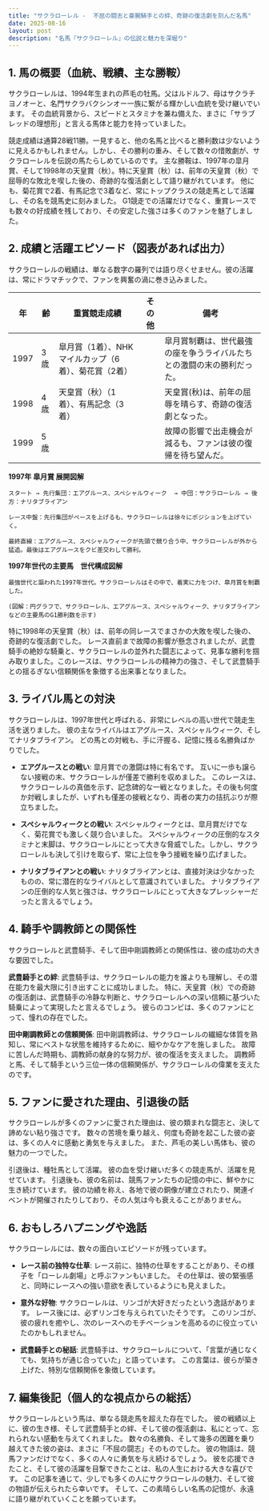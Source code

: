 ```yaml
---
title: "サクラローレル -  不屈の闘志と豪腕騎手との絆、奇跡の復活劇を刻んだ名馬"
date: 2025-08-16
layout: post
description: "名馬『サクラローレル』の伝説と魅力を深堀り"
---
```


## 1. 馬の概要（血統、戦績、主な勝鞍）

サクラローレルは、1994年生まれの芦毛の牡馬。父はルドルフ、母はサクラチヨノオーと、名門サクラバクシンオー一族に繋がる輝かしい血統を受け継いでいます。  その血統背景から、スピードとスタミナを兼ね備えた、まさに「サラブレッドの理想形」と言える馬体と能力を持っていました。

競走成績は通算28戦11勝。一見すると、他の名馬と比べると勝利数は少ないように見えるかもしれません。しかし、その勝利の重み、そして数々の惜敗劇が、サクラローレルを伝説の馬たらしめているのです。  主な勝鞍は、1997年の皐月賞、そして1998年の天皇賞（秋）。特に天皇賞（秋）は、前年の天皇賞（秋）で屈辱的な敗北を喫した後の、奇跡的な復活劇として語り継がれています。  他にも、菊花賞で2着、有馬記念で3着など、常にトップクラスの競走馬として活躍し、その名を競馬史に刻みました。  G1競走での活躍だけでなく、重賞レースでも数々の好成績を残しており、その安定した強さは多くのファンを魅了しました。  

## 2. 成績と活躍エピソード（図表があれば出力）

サクラローレルの戦績は、単なる数字の羅列では語り尽くせません。彼の活躍は、常にドラマチックで、ファンを興奮の渦に巻き込みました。

| 年 | 齢 | 重賞競走成績 | その他 | 備考 |
|---|---|---|---|---|
| 1997 | 3歳 | 皐月賞（1着）、NHKマイルカップ（6着）、菊花賞（2着） |  |  皐月賞制覇は、世代最強の座を争うライバルたちとの激闘の末の勝利だった。 |
| 1998 | 4歳 | 天皇賞（秋）（1着）、有馬記念（3着） |  | 天皇賞(秋)は、前年の屈辱を晴らす、奇跡の復活劇となった。 |
| 1999 | 5歳 |  |  |  故障の影響で出走機会が減るも、ファンは彼の復帰を待ち望んだ。 |


**1997年 皐月賞 展開図解**

```
スタート → 先行集団：エアグルース、スペシャルウィーク  → 中団：サクラローレル → 後方：ナリタブライアン

レース中盤：先行集団がペースを上げるも、サクラローレルは徐々にポジションを上げていく。

最終直線：エアグルース、スペシャルウィークが先頭で競り合う中、サクラローレルが外から猛追。最後はエアグルースをクビ差交わして勝利。
```

**1997年世代の主要馬　世代構成図解**

```
最強世代と謳われた1997年世代。サクラローレルはその中で、着実に力をつけ、皐月賞を制覇した。

(図解：円グラフで、サクラローレル、エアグルース、スペシャルウィーク、ナリタブライアンなどの主要馬のG1勝利数を示す)
```

特に1998年の天皇賞（秋）は、前年の同レースでまさかの大敗を喫した後の、奇跡的な復活劇でした。  レース直前まで故障の影響が懸念されましたが、武豊騎手の絶妙な騎乗と、サクラローレルの並外れた闘志によって、見事な勝利を掴み取りました。このレースは、サクラローレルの精神力の強さ、そして武豊騎手との揺るぎない信頼関係を象徴する出来事となりました。


## 3. ライバル馬との対決

サクラローレルは、1997年世代と呼ばれる、非常にレベルの高い世代で競走生活を送りました。  彼の主なライバルはエアグルース、スペシャルウィーク、そしてナリタブライアン。  どの馬との対戦も、手に汗握る、記憶に残る名勝負ばかりでした。

* **エアグルースとの戦い**:  皐月賞での激闘は特に有名です。  互いに一歩も譲らない接戦の末、サクラローレルが僅差で勝利を収めました。  このレースは、サクラローレルの真価を示す、記念碑的な一戦となりました。その後も何度か対戦しましたが、いずれも僅差の接戦となり、両者の実力の拮抗ぶりが際立ちました。

* **スペシャルウィークとの戦い**:  スペシャルウィークとは、皐月賞だけでなく、菊花賞でも激しく競り合いました。  スペシャルウィークの圧倒的なスタミナと末脚は、サクラローレルにとって大きな脅威でした。しかし、サクラローレルも決して引けを取らず、常に上位を争う接戦を繰り広げました。

* **ナリタブライアンとの戦い**:  ナリタブライアンとは、直接対決は少なかったものの、常に潜在的なライバルとして意識されていました。  ナリタブライアンの圧倒的な人気と強さは、サクラローレルにとって大きなプレッシャーだったと言えるでしょう。


## 4. 騎手や調教師との関係性

サクラローレルと武豊騎手、そして田中剛調教師との関係性は、彼の成功の大きな要因でした。

**武豊騎手との絆**: 武豊騎手は、サクラローレルの能力を誰よりも理解し、その潜在能力を最大限に引き出すことに成功しました。  特に、天皇賞（秋）での奇跡の復活劇は、武豊騎手の冷静な判断と、サクラローレルへの深い信頼に基づいた騎乗によって実現したと言えるでしょう。  彼らのコンビは、多くのファンにとって、憧れの存在でした。

**田中剛調教師との信頼関係**: 田中剛調教師は、サクラローレルの繊細な体質を熟知し、常にベストな状態を維持するために、細やかなケアを施しました。  故障に苦しんだ時期も、調教師の献身的な努力が、彼の復活を支えました。  調教師と馬、そして騎手という三位一体の信頼関係が、サクラローレルの偉業を支えたのです。


## 5. ファンに愛された理由、引退後の話

サクラローレルが多くのファンに愛された理由は、彼の類まれな闘志と、決して諦めない粘り強さです。  数々の苦境を乗り越え、何度も奇跡を起こした彼の姿は、多くの人々に感動と勇気を与えました。  また、芦毛の美しい馬体も、彼の魅力の一つでした。

引退後は、種牡馬として活躍。  彼の血を受け継いだ多くの競走馬が、活躍を見せています。  引退後も、彼の名前は、競馬ファンたちの記憶の中に、鮮やかに生き続けています。  彼の功績を称え、各地で彼の銅像が建立されたり、関連イベントが開催されたりしており、その人気は今も衰えることがありません。


## 6. おもしろハプニングや逸話

サクラローレルには、数々の面白いエピソードが残っています。

* **レース前の独特な仕草**:  レース前に、独特の仕草をすることがあり、その様子を「ローレル劇場」と呼ぶファンもいました。  その仕草は、彼の緊張感と、同時にレースへの強い意欲を表しているようにも見えました。

* **意外な好物**:  サクラローレルは、リンゴが大好きだったという逸話があります。  レース後には、必ずリンゴを与えられていたそうです。  このリンゴが、彼の疲れを癒やし、次のレースへのモチベーションを高めるのに役立っていたのかもしれません。

* **武豊騎手との秘話**:  武豊騎手は、サクラローレルについて、「言葉が通じなくても、気持ちが通じ合っていた」と語っています。  この言葉は、彼らが築き上げた、特別な信頼関係を象徴しています。


## 7. 編集後記（個人的な視点からの総括）

サクラローレルという馬は、単なる競走馬を超えた存在でした。  彼の戦績以上に、彼の生き様、そして武豊騎手との絆、そして彼の復活劇は、私にとって、忘れられない感動を与えてくれました。  数々の名勝負、そして幾多の困難を乗り越えてきた彼の姿は、まさに「不屈の闘志」そのものでした。  彼の物語は、競馬ファンだけでなく、多くの人々に勇気を与え続けるでしょう。  彼を応援できたこと、そして彼の活躍を目撃できたことは、私の人生における大きな喜びです。  この記事を通じて、少しでも多くの人にサクラローレルの魅力、そして彼の物語が伝えられたら幸いです。  そして、この素晴らしい名馬の記憶が、永遠に語り継がれていくことを願っています。
